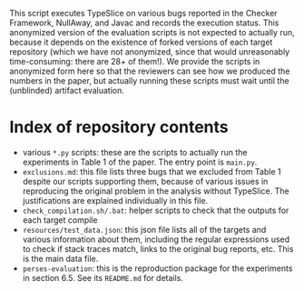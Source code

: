 This script executes TypeSlice on various bugs reported in the Checker Framework,
NullAway, and Javac and records the execution status. This anonymized version of
the evaluation scripts is not expected to actually run, because it depends on
the existence of forked versions of each target repository (which we have not
anonymized, since that would unreasonably time-consuming: there are 28+ of them!).
We provide the scripts in anonymized form here so that the reviewers can see how
we produced the numbers in the paper, but actually running these scripts must wait
until the (unblinded) artifact evaluation.

# Index of repository contents
* various `*.py` scripts: these are the scripts to actually run the experiments in
Table 1 of the paper. The entry point is `main.py`.
* `exclusions.md`: this file lists three bugs that we excluded from Table 1 despite
our scripts supporting them, because of various issues in reproducing the original
problem in the analysis without TypeSlice. The justifications are explained individually
in this file.
* `check_compilation.sh/.bat`: helper scripts to check that the outputs for each target compile
* `resources/test_data.json`: this json file lists all of the targets and various information
about them, including the regular expressions used to check if stack traces match, links
to the original bug reports, etc. This is the main data file.
* `perses-evaluation`: this is the reproduction package for the experiments in section 6.5.
See its `README.md` for details.
